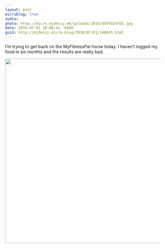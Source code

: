 ```yaml
---
layout: post
microblog: true
audio: 
photo: http://micro.mjdescy.me/uploads/2018/059fb24fb5.jpg
date: 2018-07-01 10:08:41 -0400
guid: http://mjdescy.micro.blog/2018/07/01/140841.html
---
```

I’m trying to get back on the MyFitnessPal horse today. I haven’t logged my food in six months and the results are really bad.

<img src="http://micro.mjdescy.me/uploads/2018/059fb24fb5.jpg" width="600" height="600" />
